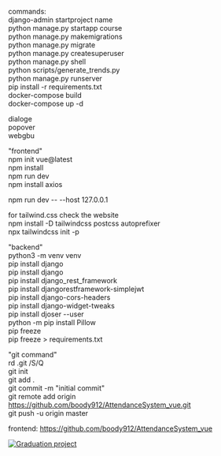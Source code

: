 commands:<br />
django-admin startproject name<br />
python manage.py startapp course<br />
python manage.py makemigrations<br />
python manage.py migrate<br />
python manage.py createsuperuser<br />
python manage.py shell<br />
python scripts/generate_trends.py<br />
python manage.py runserver<br />
pip install -r requirements.txt<br />
docker-compose build<br/>
docker-compose up -d <be/>



dialoge<br />
popover<br />
webgbu<br />


"frontend"<br />
npm init vue@latest<br />
npm install<br />
npm run dev<br />
npm install axios<br />

npm run dev -- --host 127.0.0.1<br />

for tailwind.css check the website <br />
npm install -D tailwindcss postcss autoprefixer<br />
npx tailwindcss init -p<br />

"backend"<br />
python3 -m venv venv<br />
pip install django<br />
pip install django<br />
pip install django_rest_framework<br />
pip install djangorestframework-simplejwt<br />
pip install django-cors-headers<br />
pip install django-widget-tweaks<br />
pip install djoser --user<br />
python -m pip install Pillow<br />
pip freeze<br />
pip freeze > requirements.txt<br />

"git command"<br />
rd .git /S/Q<br />
git init<br />
git add .<br />
git commit -m "initial commit"<br />
git remote add origin https://github.com/boody912/AttendanceSystem_vue.git<br />
git push -u origin master<br />



frontend:
https://github.com/boody912/AttendanceSystem_vue

  [![Graduation project](https://img.youtube.com/vi/OoxO1jAGep0/0.jpg)](https://www.youtube.com/watch?v=OoxO1jAGep0)

